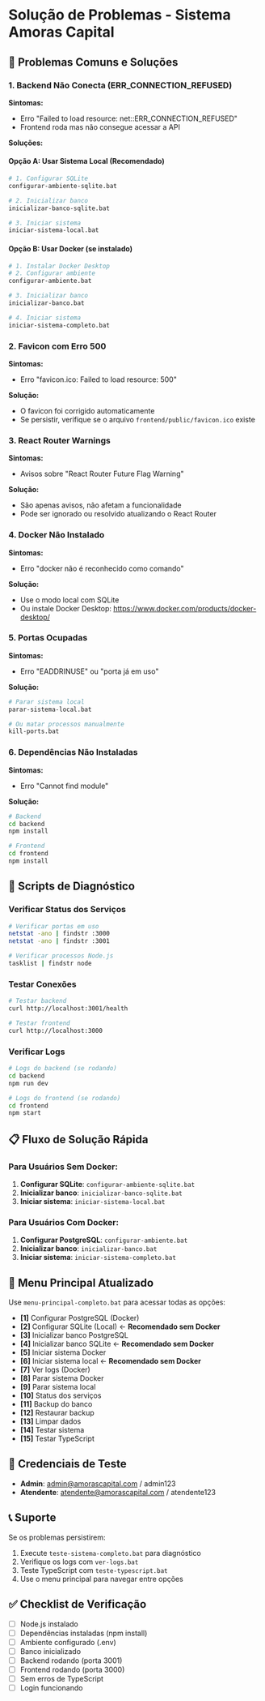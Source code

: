 # Solução de Problemas - Sistema Amoras Capital

## 🚨 Problemas Comuns e Soluções

### 1. Backend Não Conecta (ERR_CONNECTION_REFUSED)

**Sintomas:**
- Erro "Failed to load resource: net::ERR_CONNECTION_REFUSED"
- Frontend roda mas não consegue acessar a API

**Soluções:**

#### Opção A: Usar Sistema Local (Recomendado)
```bash
# 1. Configurar SQLite
configurar-ambiente-sqlite.bat

# 2. Inicializar banco
inicializar-banco-sqlite.bat

# 3. Iniciar sistema
iniciar-sistema-local.bat
```

#### Opção B: Usar Docker (se instalado)
```bash
# 1. Instalar Docker Desktop
# 2. Configurar ambiente
configurar-ambiente.bat

# 3. Inicializar banco
inicializar-banco.bat

# 4. Iniciar sistema
iniciar-sistema-completo.bat
```

### 2. Favicon com Erro 500

**Sintomas:**
- Erro "favicon.ico: Failed to load resource: 500"

**Solução:**
- O favicon foi corrigido automaticamente
- Se persistir, verifique se o arquivo `frontend/public/favicon.ico` existe

### 3. React Router Warnings

**Sintomas:**
- Avisos sobre "React Router Future Flag Warning"

**Solução:**
- São apenas avisos, não afetam a funcionalidade
- Pode ser ignorado ou resolvido atualizando o React Router

### 4. Docker Não Instalado

**Sintomas:**
- Erro "docker não é reconhecido como comando"

**Solução:**
- Use o modo local com SQLite
- Ou instale Docker Desktop: https://www.docker.com/products/docker-desktop/

### 5. Portas Ocupadas

**Sintomas:**
- Erro "EADDRINUSE" ou "porta já em uso"

**Solução:**
```bash
# Parar sistema local
parar-sistema-local.bat

# Ou matar processos manualmente
kill-ports.bat
```

### 6. Dependências Não Instaladas

**Sintomas:**
- Erro "Cannot find module"

**Solução:**
```bash
# Backend
cd backend
npm install

# Frontend
cd frontend
npm install
```

## 🔧 Scripts de Diagnóstico

### Verificar Status dos Serviços
```bash
# Verificar portas em uso
netstat -ano | findstr :3000
netstat -ano | findstr :3001

# Verificar processos Node.js
tasklist | findstr node
```

### Testar Conexões
```bash
# Testar backend
curl http://localhost:3001/health

# Testar frontend
curl http://localhost:3000
```

### Verificar Logs
```bash
# Logs do backend (se rodando)
cd backend
npm run dev

# Logs do frontend (se rodando)
cd frontend
npm start
```

## 📋 Fluxo de Solução Rápida

### Para Usuários Sem Docker:
1. **Configurar SQLite**: `configurar-ambiente-sqlite.bat`
2. **Inicializar banco**: `inicializar-banco-sqlite.bat`
3. **Iniciar sistema**: `iniciar-sistema-local.bat`

### Para Usuários Com Docker:
1. **Configurar PostgreSQL**: `configurar-ambiente.bat`
2. **Inicializar banco**: `inicializar-banco.bat`
3. **Iniciar sistema**: `iniciar-sistema-completo.bat`

## 🎯 Menu Principal Atualizado

Use `menu-principal-completo.bat` para acessar todas as opções:

- **[1]** Configurar PostgreSQL (Docker)
- **[2]** Configurar SQLite (Local) ← **Recomendado sem Docker**
- **[3]** Inicializar banco PostgreSQL
- **[4]** Inicializar banco SQLite ← **Recomendado sem Docker**
- **[5]** Iniciar sistema Docker
- **[6]** Iniciar sistema local ← **Recomendado sem Docker**
- **[7]** Ver logs (Docker)
- **[8]** Parar sistema Docker
- **[9]** Parar sistema local
- **[10]** Status dos serviços
- **[11]** Backup do banco
- **[12]** Restaurar backup
- **[13]** Limpar dados
- **[14]** Testar sistema
- **[15]** Testar TypeScript

## 🔐 Credenciais de Teste

- **Admin**: admin@amorascapital.com / admin123
- **Atendente**: atendente@amorascapital.com / atendente123

## 📞 Suporte

Se os problemas persistirem:

1. Execute `teste-sistema-completo.bat` para diagnóstico
2. Verifique os logs com `ver-logs.bat`
3. Teste TypeScript com `teste-typescript.bat`
4. Use o menu principal para navegar entre opções

## ✅ Checklist de Verificação

- [ ] Node.js instalado
- [ ] Dependências instaladas (npm install)
- [ ] Ambiente configurado (.env)
- [ ] Banco inicializado
- [ ] Backend rodando (porta 3001)
- [ ] Frontend rodando (porta 3000)
- [ ] Sem erros de TypeScript
- [ ] Login funcionando 